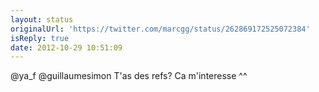 ```yaml
---
layout: status
originalUrl: 'https://twitter.com/marcgg/status/262869172525072384'
isReply: true
date: 2012-10-29 10:51:09
---
```


@ya_f @guillaumesimon T'as des refs? Ca m'interesse ^^
